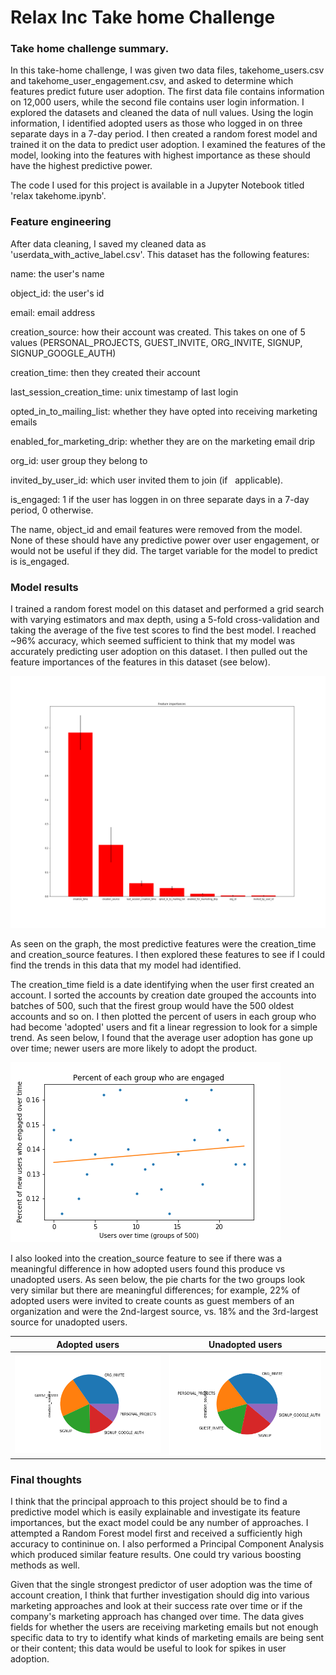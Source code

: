 # Relax Inc Take home Challenge

### Take home challenge summary.
In this take-home challenge, I was given two data files, takehome_users.csv and takehome_user_engagement.csv, and asked to determine which features predict future user adoption. The first data file contains information on 12,000 users, while the second file contains user login information. I explored the datasets and cleaned the data of null values. Using the login information, I identified adopted users as those who logged in on three separate days in a 7-day period. I then created a random forest model and trained it on the data to predict user adoption. I examined the features of the model, looking into the features with highest importance as these should have the highest predictive power.

The code I used for this project is available in a Jupyter Notebook titled 'relax takehome.ipynb'.

### Feature engineering

After data cleaning, I saved my cleaned data as 'userdata_with_active_label.csv'. This dataset has the following features: 

 name: the user's name
 
 object_id: the user's id
 
 email: email address
 
 creation_source: how their account was created. This takes on one of 5 values (PERSONAL_PROJECTS, GUEST_INVITE, ORG_INVITE, SIGNUP, SIGNUP_GOOGLE_AUTH)
 
 creation_time: then they created their account
 
 last_session_creation_time: unix timestamp of last login
 
 opted_in_to_mailing_list: whether they have opted into receiving marketing emails
 
 enabled_for_marketing_drip: whether they are on the marketing email drip
 
 org_id: user group they belong to
 
 invited_by_user_id: which user invited them to join (if   applicable).
 
 is_engaged: 1 if the user has loggen in on three separate days in a 7-day period, 0 otherwise.
 
 The name, object_id and email features were removed from the model. None of these should have any predictive power over user engagement, or would not be useful if they did. The target variable for the model to predict is is_engaged.


### Model results

I trained a random forest model on this dataset and performed a grid search with varying estimators and max depth, using a 5-fold cross-validation and taking the average of the five test scores to find the best model. I reached ~96% accuracy, which seemed sufficient to think that my model was accurately predicting user adoption on this dataset. I then pulled out the feature importances of the features in this dataset (see below).

![Feature importances, sorted.](graphs/Feature_importances_of_Random_Forest.png?raw=true "Feature importances")

As seen on the graph, the most predictive features were the creation_time and creation_source features. I then explored these features to see if I could find the trends in this data that my model had identified.

The creation_time field is a date identifying when the user first created an account. I sorted the accounts by creation date grouped the accounts into batches of 500, such that the firest group would have the 500 oldest accounts and so on. I then plotted the percent of users in each group who had become 'adopted' users and fit a linear regression to look for a simple trend. As seen below, I found that the average user adoption has gone up over time; newer users are more likely to adopt the product.

![% user adoption over time.](graphs/engage_pct_over_time.png?raw=true "Percent user adoption over time")

I also looked into the creation_source feature to see if there was a meaningful difference in how adopted users found this produce vs unadopted users. As seen below, the pie charts for the two groups look very similar but there are meaningful differences; for example, 22% of adopted users were invited to create counts as guest members of an organization and were the 2nd-largest source, vs. 18% and the 3rd-largest source for unadopted users.

| Adopted users  | Unadopted users |
| -------------  | -------------   |
| ![Adopted user source breakdown.](graphs/engaged_user_source.png?raw=true "Adopted user source breakdown")  | ![Unadopted user source breakdown.](graphs/unengaged_user_source.png?raw=true "Unadopted user source breakdown")   |

### Final thoughts

I think that the principal approach to this project should be to find a predictive model which is easily explainable and investigate its feature importances, but the exact model could be any number of approaches. I attempted a Random Forest model first and received a sufficiently high accuracy to contininue on. I also performed a Principal Component Analysis which produced similar feature results. One could try various boosting methods as well.

Given that the single strongest predictor of user adoption was the time of account creation, I think that further investigation should dig into various marketing approaches and look at their success rate over time or if the company's marketing approach has changed over time. The data gives fields for whether the users are receiving marketing emails but not enough specific data to try to identify what kinds of marketing emails are being sent or their content; this data would be useful to look for spikes in user adoption.
